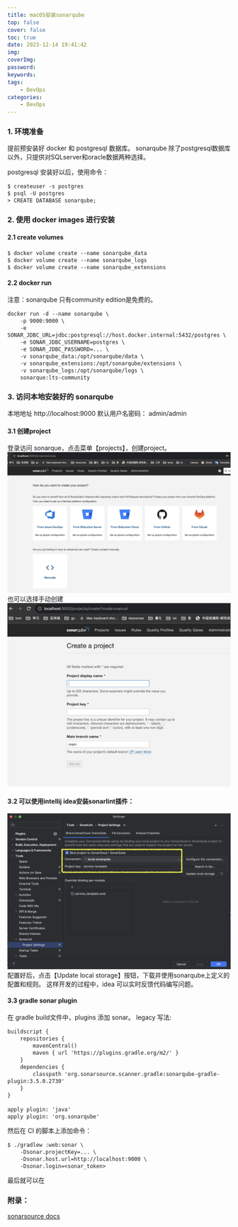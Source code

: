 ```yaml
---
title: macOS安装sonarqube
top: false
cover: false
toc: true
date: 2023-12-14 19:41:42
img:
coverImg:
password:
keywords:
tags:
    - DevOps
categories:
    - DevOps
---
```


### 1. 环境准备
提前预安装好 docker 和 postgresql 数据库。
sonarqube 除了postgresql数据库以外，只提供对SQLserver和oracle数据两种选择。

postgresql 安装好以后，使用命令：
```
$ createuser -s postgres
$ psql -U postgres
> CREATE DATABASE sonarqube;
```

### 2. 使用 docker images 进行安装
#### 2.1 create volumes
```
$ docker volume create --name sonarqube_data
$ docker volume create --name sonarqube_logs
$ docker volume create --name sonarqube_extensions
```

#### 2.2 docker run
注意：sonarqube 只有community edition是免费的。
```
docker run -d --name sonarqube \
    -p 9000:9000 \
    -e SONAR_JDBC_URL=jdbc:postgresql://host.docker.internal:5432/postgres \
    -e SONAR_JDBC_USERNAME=postgres \
    -e SONAR_JDBC_PASSWORD=... \
    -v sonarqube_data:/opt/sonarqube/data \
    -v sonarqube_extensions:/opt/sonarqube/extensions \
    -v sonarqube_logs:/opt/sonarqube/logs \
    sonarque:lts-community
```

### 3. 访问本地安装好的 sonarqube
本地地址 http://localhost:9000
默认用户名密码： admin/admin

#### 3.1 创建project
登录访问 sonarque，点击菜单【projects】，创建project。
![create projects](./macOS安装sonarqube/create_projects.png)
也可以选择手动创建
![manual create project](./macOS安装sonarqube/manual_create_project.png)

#### 3.2 可以使用intellij idea安装sonarlint插件：
![sonarlint configuration](./macOS安装sonarqube/sonarlint_configuration.png)
配置好后，点击【Update local storage】按钮，下载并使用sonarqube上定义的配置和规则。
这样开发的过程中，idea 可以实时反馈代码编写问题。

#### 3.3 gradle sonar plugin
在 gradle build文件中，plugins 添加 sonar。
legacy 写法:
```
buildscript {
    repositories {
        mavenCentral()
        maven { url 'https://plugins.gradle.org/m2/' }
    }
    dependencies {
        classpath 'org.sonarsource.scanner.gradle:sonarqube-gradle-plugin:3.5.0.2730'
    }
}

apply plugin: 'java'
apply plugin: 'org.sonarqube'
```

然后在 CI 的脚本上添加命令：
```
$ ./gradlew :web:sonar \
    -Dsonar.projectKey=... \
    -Dsonar.host.url=http://localhost:9000 \
    -Dsonar.login=<sonar_token>

```
最后就可以在

### 附录：
[sonarsource docs](https://docs.sonarsource.com/sonarqube/9.9/setup-and-upgrade/install-the-server/#installing-sonarqube-from-the-docker-image)
